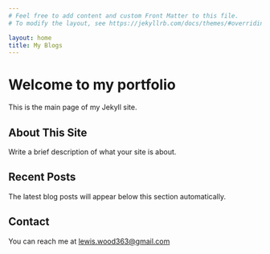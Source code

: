 ```yaml
---
# Feel free to add content and custom Front Matter to this file.
# To modify the layout, see https://jekyllrb.com/docs/themes/#overriding-theme-defaults

layout: home
title: My Blogs
---
```


# Welcome to my portfolio

This is the main page of my Jekyll site. 

## About This Site

Write a brief description of what your site is about.

## Recent Posts

The latest blog posts will appear below this section automatically.

## Contact

You can reach me at [lewis.wood363@gmail.com](lewis.wood363@gmail.com)